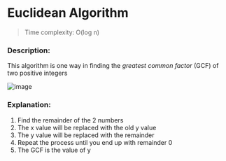 # Euclidean Algorithm

> Time complexity: O(log n)

### Description:
This algorithm is one way in finding the *greatest common factor* (GCF) of two positive integers

![image](https://user-images.githubusercontent.com/111989096/191981570-16a33724-b809-4ff2-8d55-2fda76e31285.png)

### Explanation:
1. Find the remainder of the 2 numbers
2. The x value will be replaced with the old y value
3. The y value will be replaced with the remainder
4. Repeat the process until you end up with remainder 0
5. The GCF is the value of y
